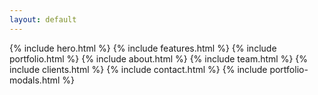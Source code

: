 ```yaml
---
layout: default
---
```

{% include hero.html %}
{% include features.html %}
{% include portfolio.html %}
{% include about.html %}
{% include team.html %}
{% include clients.html %}
{% include contact.html %}
{% include portfolio-modals.html %}